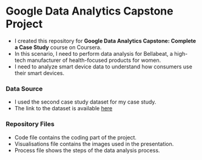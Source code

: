 # Google Data Analytics Capstone Project

- I created this repository for __Google Data Analytics Capstone: Complete a Case Study__ course on Coursera.
- In this scenario, I need to perform data analysis for Bellabeat, a high-tech manufacturer of health-focused products for women.
- I need to analyze smart device data to understand how consumers use their smart devices.

### Data Source

- I used the second case study dataset for my case study.
- The link to the dataset is available [here](https://www.kaggle.com/datasets/arashnic/fitbit)

### Repository Files

- Code file contains the coding part of the project.
- Visualisations file contains the images used in the presentation.
- Process file shows the steps of the data analysis process.
